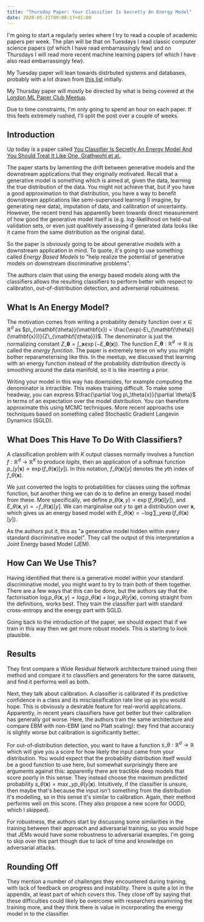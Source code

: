 ```yaml
---
title: "Thursday Paper: Your Classifier Is Secretly An Energy Model"
date: 2020-05-21T09:08:17+01:00
---
```


I'm going to start a regularly series where I try to read a couple of academic papers per week. The plan will be that on Tuesdays I read classic computer science papers (of which I have read embarrassingly few) and on Thursdays I will read more recent machine learning papers (of which I have also read embarrassingly few). 

My Tuesday paper will lean towards distrbuted systems and databases, probably with a lot drawn from [this list](https://dancres.github.io/Pages/) initially.

My Thursday paper will mostly be directed by what is being covered at the [London ML Paper Club Meetup](https://www.meetup.com/ML-Paper-Club/events/khjgrrybchbcc/).

Due to time constraints, I'm only going to spend an hour on each paper. If this feels extremely rushed, I'll split the post over a couple of weeks.

## Introduction

Up today is a paper called [You Classifier Is Secretly An Energy Model And You Should Treat It Like One, Grathwohl et al.](https://arxiv.org/pdf/1912.03263.pdf).

The paper starts by lamenting the drift between generative models and the downstream applications that they originally motivated. Recall that a generative model is something which is aimed at, given the data, learning the true distribution of the data. You might not achieve that, but if you have a good approximation to that distribution, you have a way to benefit downstream applications like semi-supervised learning (I imagine, by generating new data), imputation of data, and calibration of uncertainty. However, the recent trend has apparently been towards direct measurement of how good the generative model itself is (e.g. log-likelihood on held-out validation sets, or even just qualitively assessing if generated data looks like it came from the same distribution as the original data).

So the paper is obviously going to be about generative models with a downstream application in mind. To quote, it's going to use something called _Energy Based Models_ to "help realize the potential of generative models on downstream discriminative problems".

The authors claim that using the energy based models along with the classifiers allows the resulting classifiers to perform better with respect to calibration, out-of-distribution detection, and adverserial robustness.

## What Is An Energy Model?

The motivation comes from writing a probability density function over $x \in \mathbb{R}^d$ as $p\_{\mathbf{\theta}}(\mathbf{x}) = \frac{\exp(-E\_{\mathbf{\theta}}(\mathbf{x}))}{Z\_{\mathbf{\theta}}}$. The denominator is just the normalizing constant $Z\_\mathbf{\theta} = \int\_{\mathbf{x}} \exp(-E\_{\mathbf{\theta}}(\mathbf{x}))$. The function $E\_{\mathbf{\theta}} : \mathbb{R}^d \to \mathbb{R}$ is called the _energy function_. The paper is extremely terse on why you might bother reparameterising like this. In the meetup, we discussed that learning with an energy function instead of the probability distribution directly is smoothing around the data manifold, so it is like inserting a prior.

Writing your model in this way has downsides, for example computing the denominator is intractible. This makes training difficult. To make some headway, you can express $\frac{\partial \log p\_\theta{x}}{\partial \theta}$ in terms of an expectation over the model distribution. You can therefore approximate this using MCMC techniques. More recent approachs use techniques based on something called Stochastic Gradient Langevin Dynamics (SGLD).

## What Does This Have To Do With Classifiers?

A classification problem with $K$ output classes normally involves a function $f:\mathbb{R}^d \to \mathbb{R}^K$ to produce _logits_, then an application of a softmax function $p\_(y|\mathbf{x}) \propto \exp(f\_{\theta}(\mathbf{x})[y])$. In this notation, $f\_{\theta}(\mathbf{x})[y]$ denotes the $y$th index of $f\_{\theta}(\mathbf{x})$.

We just converted the logits to probabilities for classes using the softmax function, but another thing we can do is to define an energy based model from these. More specifically, we define $p\_{\theta}(\mathbf{x}, y) \propto \exp(f\_{\theta}(\mathbf{x})[y])$, and $E\_{\theta}(\mathbf{x}, y) = -f\_{\theta}(\mathbf{x})[y]$. We can marginalise out $y$ to get a distribution over $\mathbf{x}$, which gives us an energy based model with $E\_{\theta}(\mathbf{x}) = -\log \sum\_{y} \exp(f\_{\theta}(\mathbf{x})[y])$.

As the authors put it, this as "a generative model hidden within every standard discriminative model". They call the output of this interpretation a Joint Energy based Model (JEM).

## How Can We Use This?

Having identified that there is a generative model within your standard discriminative model, you might want to try to train both of them together. There are a few ways that this can be done, but the authors say that the factorisation $\log p\_\theta(\mathbf{x}, y) = \log p\_\theta(\mathbf{x}) + \log p\_\theta(y|\mathbf{x})$, coming straight from the definitions, works best.  They train the classifier part with standard cross-entropy and the energy part with SGLD.

Going back to the introduction of the paper, we should expect that if we train in this way then we get more robust models. This is starting to look plausible.

## Results

They first compare a Wide Residual Network architecture trained using their method and compare it to classifiers and generators for the same datasets, and find it performs well as both.

Next, they talk about calibration. A classifier is calibrated if its predictive confidence in a class and its misclassification rate line up as you would hope. This is obviously a desirable feature for real-world applications. Apparently, in recent years classifiers have got better but their calibration has generally got worse. Here, the authors train the same architecture and compare EBM with non-EBM (and no Platt scaling): they find that accuracy is slightly worse but calibration is significantly better.

For out-of-distribution detection, you want to have a function $s\_\theta : \mathbb{R}^d \to \mathbb{R}$ which will give you a score for how likely the input came from your distribution. You would expect that the probability distribution itself would be a good function to use here, but somewhat surprisingly there are arguments against this: apparently there are tractible deep models that score poorly in this sense. They instead choose the maximum predicted probability $s\_\theta(\mathbf{x}) = \max\_y p\_\theta(y|\mathbf{x})$. Intuitively, if the classifier is unsure, then maybe that's because the input isn't something from the distribution it's modelling, so in this sense it's similar to calibration. Again, their method performs well on this score. (They also propose a new score for OODD, which I skipped).

For robustness, the authors start by discussing some similarities in the training between their approach and adversarial training, so you would hope that JEMs would have some robustness to adversarial examples. I'm going to skip over this part though due to lack of time and knowledge on adversarial attacks. 

## Rounding Off

They mention a number of challenges they encountered during training, with lack of feedback on progress and instability. There is quite a lot in the appendix, at least part of which covers this. They close off by saying that these difficulties could likely be overcome with researchers examining the training more, and they think there is value in incorporating the energy model in to the classifier.
